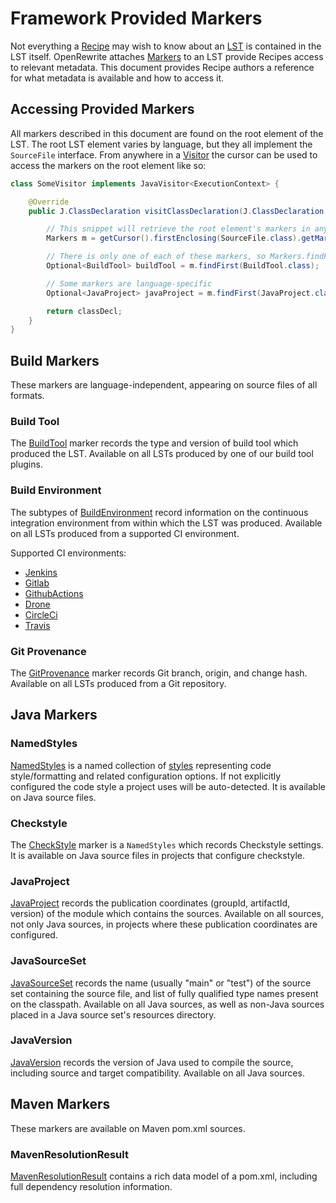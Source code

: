 # Framework Provided Markers

Not everything a [Recipe](/concepts-and-explanations/recipes.md) may wish to know about an [LST](/concepts-and-explanations/lossless-semantic-trees.md) is contained in the LST itself.
OpenRewrite attaches [Markers](/concepts-and-explanations/markers.md) to an LST provide Recipes access to relevant metadata.
This document provides Recipe authors a reference for what metadata is available and how to access it.

## Accessing Provided Markers

All markers described in this document are found on the root element of the LST.
The root LST element varies by language, but they all implement the `SourceFile` interface.
From anywhere in a [Visitor](/concepts-and-explanations/visitor.md) the cursor can be used to access the markers on the root element like so:

```java
class SomeVisitor implements JavaVisitor<ExecutionContext> {

    @Override
    public J.ClassDeclaration visitClassDeclaration(J.ClassDeclaration classDecl, ExecutionContext ctx) {

        // This snippet will retrieve the root element's markers in any language, from anywhere in a visitor
        Markers m = getCursor().firstEnclosing(SourceFile.class).getMarkers();

        // There is only one of each of these markers, so Markers.findFirst() is a convenient way to access them
        Optional<BuildTool> buildTool = m.findFirst(BuildTool.class);

        // Some markers are language-specific
        Optional<JavaProject> javaProject = m.findFirst(JavaProject.class);

        return classDecl;
    }
}
```

## Build Markers

These markers are language-independent, appearing on source files of all formats.

### Build Tool

The [BuildTool](https://github.com/openrewrite/rewrite/blob/main/rewrite-core/src/main/java/org/openrewrite/marker/BuildTool.java) 
marker records the type and version of build tool which produced the LST.
Available on all LSTs produced by one of our build tool plugins.

### Build Environment

The subtypes of [BuildEnvironment](https://github.com/openrewrite/rewrite/blob/main/rewrite-core/src/main/java/org/openrewrite/marker/ci/BuildEnvironment.java)
record information on the continuous integration environment from within which the LST was produced.
Available on all LSTs produced from a supported CI environment. 

Supported CI environments:

* [Jenkins](https://github.com/openrewrite/rewrite/blob/main/rewrite-core/src/main/java/org/openrewrite/marker/ci/JenkinsBuildEnvironment.java)
* [Gitlab](https://github.com/openrewrite/rewrite/blob/main/rewrite-core/src/main/java/org/openrewrite/marker/ci/GitlabBuildEnvironment.java)
* [GithubActions](https://github.com/openrewrite/rewrite/blob/main/rewrite-core/src/main/java/org/openrewrite/marker/ci/GithubActionsBuildEnvironment.java)
* [Drone](https://github.com/openrewrite/rewrite/blob/main/rewrite-core/src/main/java/org/openrewrite/marker/ci/DroneBuildEnvironment.java)
* [CircleCi](https://github.com/openrewrite/rewrite/blob/main/rewrite-core/src/main/java/org/openrewrite/marker/ci/CircleCiBuildEnvironment.java)
* [Travis](https://github.com/openrewrite/rewrite/blob/main/rewrite-core/src/main/java/org/openrewrite/marker/ci/TravisBuildEnvironment.java)

### Git Provenance

The [GitProvenance](https://github.com/openrewrite/rewrite/blob/master/rewrite-core/src/main/java/org/openrewrite/marker/GitProvenance.java#L34)
marker records Git branch, origin, and change hash.  
Available on all LSTs produced from a Git repository. 

## Java Markers

### NamedStyles

[NamedStyles](https://github.com/openrewrite/rewrite/blob/main/rewrite-core/src/main/java/org/openrewrite/style/NamedStyles.java)
is a named collection of [styles](styles.md) representing code style/formatting and related configuration options.
If not explicitly configured the code style a project uses will be auto-detected.
It is available on Java source files.

### Checkstyle

The [CheckStyle](https://github.com/openrewrite/rewrite/blob/main/rewrite-java/src/main/java/org/openrewrite/java/style/Checkstyle.java)
marker is a `NamedStyles` which records Checkstyle settings.
It is available on Java source files in projects that configure checkstyle.

### JavaProject

[JavaProject](https://github.com/openrewrite/rewrite/blob/main/rewrite-java/src/main/java/org/openrewrite/java/marker/JavaProject.java)
 records the publication coordinates (groupId, artifactId, version) of the module which contains the sources. 
Available on all sources, not only Java sources, in projects where these publication coordinates are configured.

### JavaSourceSet
[JavaSourceSet](https://github.com/openrewrite/rewrite/blob/main/rewrite-java/src/main/java/org/openrewrite/java/marker/JavaSourceSet.java) 
records the name (usually "main" or "test") of the source set containing the source file, and list of fully qualified type names present on the classpath.
Available on all Java sources, as well as non-Java sources placed in a Java source set's resources directory.

### JavaVersion
[JavaVersion](https://github.com/openrewrite/rewrite/blob/main/rewrite-java/src/main/java/org/openrewrite/java/marker/JavaVersion.java)
 records the version of Java used to compile the source, including source and target compatibility.
Available on all Java sources.


## Maven Markers

These markers are available on Maven pom.xml sources.

### MavenResolutionResult
[MavenResolutionResult](https://github.com/openrewrite/rewrite/blob/main/rewrite-maven/src/main/java/org/openrewrite/maven/tree/MavenResolutionResult.java)
contains a rich data model of a pom.xml, including full dependency resolution information.

